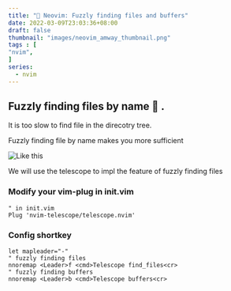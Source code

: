 ```yaml
---
title: "🌸 Neovim: Fuzzly finding files and buffers"
date: 2022-03-09T23:03:36+08:00
draft: false
thumbnail: "images/neovim_amway_thumbnail.png"
tags : [
"nvim",
]
series: 
  - nvim
---
```

  ## Fuzzly finding files by name 🎉  .
  
  It is too slow to find file in the direcotry tree.
  
  Fuzzly finding file by name makes you more sufficient
  
  ![Like this](/images/tenor_1.gif)
  

  We will use the telescope to impl the feature of fuzzly finding files
  
  ### Modify your vim-plug in init.vim
  ```vim
  " in init.vim
  Plug 'nvim-telescope/telescope.nvim'
  ```
  
  ### Config shortkey
  ```vim
  let mapleader="-"
  " fuzzly finding files
  nnoremap <Leader>f <cmd>Telescope find_files<cr>
  " fuzzly finding buffers
  nnoremap <Leader>b <cmd>Telescope buffers<cr>
  ```
